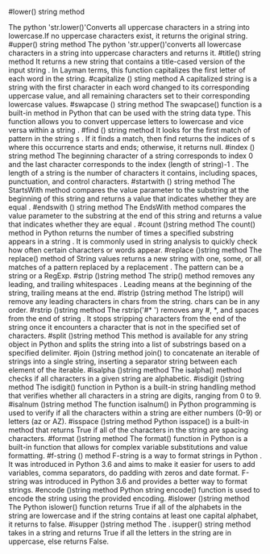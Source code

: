 #lower() string method

The python 'str.lower()'Converts all uppercase characters in a string into lowercase.If no uppercase characters exist, it returns the original string.
#upper() string method
The python 'str.upper()'converts all lowercase characters in a string into uppercase characters and returns it.
#title() string method
It returns a new string that contains a title-cased version of the input string . In Layman terms, this function capitalizes the first letter of each word in the string.
#capitalize () sting method 
A capitalized string is a string with the first character in each word changed to its corresponding uppercase value, and all remaining characters set to their corresponding lowercase values.
#swapcase () string method
The swapcase() function is a built-in method in Python that can be used with the string data type. This function allows you to convert uppercase letters to lowercase and vice versa within a string . 
#find () string method
It looks for the first match of pattern in the string s . If it finds a match, then find returns the indices of s where this occurrence starts and ends; otherwise, it returns null.
#index () string method
The beginning character of a string corresponds to index 0 and the last character corresponds to the index (length of string)-1 . The length of a string is the number of characters it contains, including spaces, punctuation, and control characters.
#startwith () string method
The StartsWith method compares the value parameter to the substring at the beginning of this string and returns a value that indicates whether they are equal .
#endswith () string method
The EndsWith method compares the value parameter to the substring at the end of this string and returns a value that indicates whether they are equal . 
#count ()string method
The count() method in Python returns the number of times a specified substring appears in a string . It is commonly used in string analysis to quickly check how often certain characters or words appear.
#replace ()string method
The replace() method of String values ​​returns a new string with one, some, or all matches of a pattern replaced by a replacement . The pattern can be a string or a RegExp.
#strip ()string method
The strip() method removes any leading, and trailing whitespaces . Leading means at the beginning of the string, trailing means at the end.
#lstrip ()string method
The lstrip() will remove any leading characters in chars from the string. chars can be in any order.
#rstrip ()string method
The rstrip('#* ') removes any #, *, and spaces from the end of string . It stops stripping characters from the end of the string once it encounters a character that is not in the specified set of characters.
#split ()string method
This method is available for any string object in Python and splits the string into a list of substrings based on a specified delimiter.
#join ()string method
join() to concatenate an iterable of strings into a single string, inserting a separator string between each element of the iterable.
#isalpha ()string method
The isalpha() method checks if all characters in a given string are alphabetic.
#isdigit ()string method
The isdigit() function in Python is a built-in string handling method that verifies whether all characters in a string are digits, ranging from 0 to 9. 
#isalnum ()string method
The function isalnum() in Python programming is used to verify if all the characters within a string are either numbers (0-9) or letters (az or AZ). 
#isspace ()string method
Python isspace() is a built-in method that returns True if all of the characters in the string are spacing characters.
#format  ()string method
The format() function in Python is a built-in function that allows for complex variable substitutions and value formatting.
#f-string () method
F-string is a way to format strings in Python . It was introduced in Python 3.6 and aims to make it easier for users to add variables, comma separators, do padding with zeros and date format. F-string was introduced in Python 3.6 and provides a better way to format strings.
#encode ()string method
Python string encode() function is used to encode the string using the provided encoding.
#islower ()string method
The Python islower() function returns True if all of the alphabets in the string are lowercase and if the string contains at least one capital alphabet, it returns to false.
#isupper ()string method
The . isupper() string method takes in a string and returns True if all the letters in the string are in uppercase, else returns False.

















